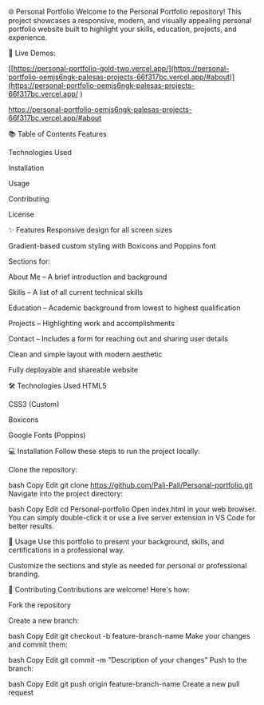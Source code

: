🌐 Personal Portfolio
Welcome to the Personal Portfolio repository!
This project showcases a responsive, modern, and visually appealing personal portfolio website built to highlight your skills, education, projects, and experience.

📍 Live Demos:

[[https://personal-portfolio-gold-two.vercel.app/](https://personal-portfolio-oemjs6ngk-palesas-projects-66f317bc.vercel.app/#about)](https://personal-portfolio-oemjs6ngk-palesas-projects-66f317bc.vercel.app/
)

https://personal-portfolio-oemjs6ngk-palesas-projects-66f317bc.vercel.app/#about

📚 Table of Contents
Features

Technologies Used

Installation

Usage

Contributing

License

✨ Features
Responsive design for all screen sizes

Gradient-based custom styling with Boxicons and Poppins font

Sections for:

About Me – A brief introduction and background

Skills – A list of all current technical skills

Education – Academic background from lowest to highest qualification

Projects – Highlighting work and accomplishments

Contact – Includes a form for reaching out and sharing user details

Clean and simple layout with modern aesthetic

Fully deployable and shareable website

🛠️ Technologies Used
HTML5

CSS3 (Custom)

Boxicons

Google Fonts (Poppins)

💻 Installation
Follow these steps to run the project locally:

Clone the repository:

bash
Copy
Edit
git clone https://github.com/Pali-Pali/Personal-portfolio.git
Navigate into the project directory:

bash
Copy
Edit
cd Personal-portfolio
Open index.html in your web browser.
You can simply double-click it or use a live server extension in VS Code for better results.

🚀 Usage
Use this portfolio to present your background, skills, and certifications in a professional way.

Customize the sections and style as needed for personal or professional branding.

🤝 Contributing
Contributions are welcome! Here's how:

Fork the repository

Create a new branch:

bash
Copy
Edit
git checkout -b feature-branch-name
Make your changes and commit them:

bash
Copy
Edit
git commit -m "Description of your changes"
Push to the branch:

bash
Copy
Edit
git push origin feature-branch-name
Create a new pull request
